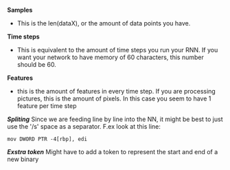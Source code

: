 **Samples**
 - This is the len(dataX), or the amount of data points you have.

**Time steps**
 - This is equivalent to the amount of time steps you run your RNN. 
If you want your network to have memory of 60 characters, this number should be 60.

**Features**
- this is the amount of features in every time step. If you are processing pictures, this is the amount of pixels.
In this case you seem to have 1 feature per time step

***Spliting***
Since we are feeding line by line into the NN, it might be best to just use the '/s' space as a separator. F.ex look at this line: 
``` 
mov DWORD PTR -4[rbp], edi
```

***Exstra token***
Might have to add a token to represent the start and end of a new binary 